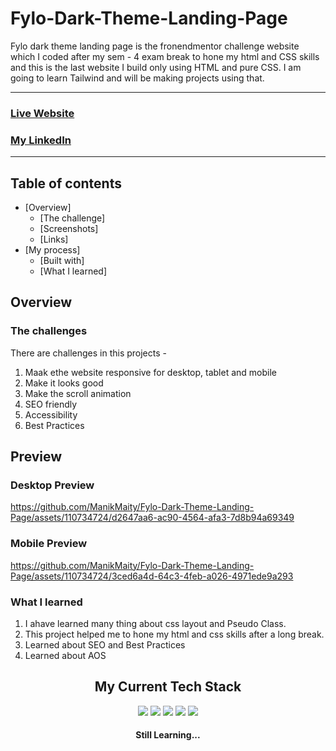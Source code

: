 # Fylo-Dark-Theme-Landing-Page
Fylo dark theme landing page is the fronendmentor challenge website which I coded after my sem - 4 exam break to hone my html and CSS skills and this is the last website I build only using HTML and pure CSS. I am going to learn Tailwind and will be making projects using that.

<hr>

### [Live Website](https://manikmaity.github.io/Fylo-Dark-Theme-Landing-Page/)
### [My LinkedIn](https://www.linkedin.com/in/manikmaity/)
<hr>

## Table of contents

- [Overview]
  - [The challenge]
  - [Screenshots]
  - [Links]
- [My process]
  - [Built with]
  - [What I learned]

## Overview

### The challenges
There are challenges in this projects -
  1. Maak ethe website responsive for desktop, tablet and mobile
  2. Make it looks good
  3. Make the scroll animation
  4. SEO friendly
  5. Accessibility
  6. Best Practices

## Preview
### Desktop Preview



https://github.com/ManikMaity/Fylo-Dark-Theme-Landing-Page/assets/110734724/d2647aa6-ac90-4564-afa3-7d8b94a69349




### Mobile Preview



https://github.com/ManikMaity/Fylo-Dark-Theme-Landing-Page/assets/110734724/3ced6a4d-64c3-4feb-a026-4971ede9a293




### What I learned
 
  1. I ahave learned many thing about css layout and Pseudo Class.
  2. This project helped me to hone my html and css skills after a long break.
  3. Learned about SEO and Best Practices
  4. Learned about AOS

<h2 align="center">My Current Tech Stack</h2>
<p align="center">
 <img src="https://img.shields.io/badge/HTML5-E34F26?style=for-the-badge&logo=html5&logoColor=white" />
  <img src="https://img.shields.io/badge/CSS3-1572B6?style=for-the-badge&logo=css3&logoColor=white" />
  <img src="https://img.shields.io/badge/Bootstrap-563D7C?style=for-the-badge&logo=bootstrap&logoColor=white" />
  <img src="https://img.shields.io/badge/C-00599C?style=for-the-badge&logo=c&logoColor=white" />
  <img src="https://img.shields.io/badge/Figma-F24E1E?style=for-the-badge&logo=figma&logoColor=white" />
 </p>

<h4 align="center">Still Learning...</h4>
